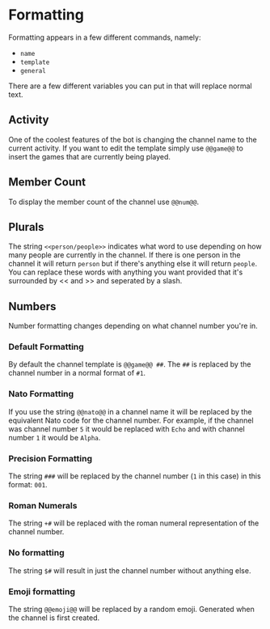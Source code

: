 # Formatting

Formatting appears in a few different commands, namely:

- `name`
- `template`
- `general`

There are a few different variables you can put in that will replace normal text.

## Activity

One of the coolest features of the bot is changing the channel name to the current activity. If you want to edit the template simply use `@@game@@` to insert the games that are currently being played.

## Member Count

To display the member count of the channel use `@@num@@`.

## Plurals

The string `<<person/people>>` indicates what word to use depending on how many people are currently in the channel. If there is one person in the channel it will return `person` but if there's anything else it will return `people`. You can replace these words with anything you want provided that it's surrounded by << and >> and seperated by a slash.

## Numbers

Number formatting changes depending on what channel number you're in.

### Default Formatting

By default the channel template is `@@game@@ ##`. The `##` is replaced by the channel number in a normal format of `#1`.

### Nato Formatting

If you use the string `@@nato@@` in a channel name it will be replaced by the equivalent Nato code for the channel number. For example, if the channel was channel number `5` it would be replaced with `Echo` and with channel number `1` it would be `Alpha`.

### Precision Formatting

The string `###` will be replaced by the channel number (`1` in this case) in this format: `001`.

### Roman Numerals

The string `+#` will be replaced with the roman numeral representation of the channel number.

### No formatting

The string `$#` will result in just the channel number without anything else.

### Emoji formatting

The string `@@emoji@@` will be replaced by a random emoji. Generated when the channel is first created.
